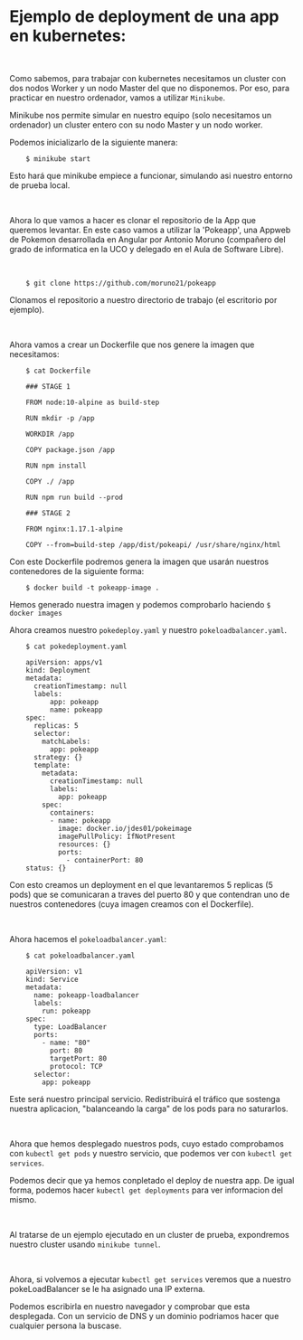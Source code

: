# Ejemplo de deployment de una app en kubernetes:

<br>

Como sabemos, para trabajar con kubernetes necesitamos un cluster con dos nodos Worker y un nodo Master del que no disponemos.
Por eso, para practicar en nuestro ordenador, vamos a utilizar `Minikube`.

Minikube nos permite simular en nuestro equipo (solo necesitamos un ordenador) un cluster entero con su nodo Master y un nodo worker.

Podemos inicializarlo de la siguiente manera:

```
    $ minikube start
```

Esto hará que minikube empiece a funcionar, simulando asi nuestro entorno de prueba local.

<br>

Ahora lo que vamos a hacer es clonar el repositorio de la App que queremos levantar.
En este caso vamos a utilizar la 'Pokeapp', una Appweb de Pokemon desarrollada en Angular por Antonio Moruno (compañero del grado de informatica en la UCO y delegado en el Aula de Software Libre).

<br>

```
    $ git clone https://github.com/moruno21/pokeapp
```

Clonamos el repositorio a nuestro directorio de trabajo (el escritorio por ejemplo).

<br>

Ahora vamos a crear un Dockerfile que nos genere la imagen que necesitamos:

```
    $ cat Dockerfile

    ### STAGE 1

    FROM node:10-alpine as build-step

    RUN mkdir -p /app

    WORKDIR /app

    COPY package.json /app

    RUN npm install

    COPY ./ /app

    RUN npm run build --prod

    ### STAGE 2

    FROM nginx:1.17.1-alpine

    COPY --from=build-step /app/dist/pokeapi/ /usr/share/nginx/html
```

Con este Dockerfile podremos genera la imagen que usarán nuestros contenedores de la siguiente forma:

```
    $ docker build -t pokeapp-image .
```

Hemos generado nuestra imagen y podemos comprobarlo haciendo `$ docker images`

Ahora creamos nuestro `pokedeploy.yaml` y nuestro `pokeloadbalancer.yaml`.

```
    $ cat pokedeployment.yaml

    apiVersion: apps/v1
    kind: Deployment
    metadata:
      creationTimestamp: null
      labels:
          app: pokeapp
          name: pokeapp
    spec:
      replicas: 5
      selector:
        matchLabels:
          app: pokeapp
      strategy: {}
      template:
        metadata:
          creationTimestamp: null
          labels:
            app: pokeapp
        spec:
          containers:
          - name: pokeapp
            image: docker.io/jdes01/pokeimage
            imagePullPolicy: IfNotPresent
            resources: {}
            ports:
              - containerPort: 80
    status: {}
```

Con esto creamos un deployment en el que levantaremos 5 replicas (5 pods) que se comunicaran a traves del puerto 80 y que contendran uno de nuestros contenedores (cuya imagen creamos con el Dockerfile).

<br>

Ahora hacemos el `pokeloadbalancer.yaml`:

```
    $ cat pokeloadbalancer.yaml

    apiVersion: v1
    kind: Service
    metadata:
      name: pokeapp-loadbalancer
      labels:
        run: pokeapp
    spec:
      type: LoadBalancer
      ports:
        - name: "80"
          port: 80
          targetPort: 80
          protocol: TCP
      selector:
        app: pokeapp
```

Este será nuestro principal servicio. Redistribuirá el tráfico que sostenga nuestra aplicacion, "balanceando la carga" de los pods para no saturarlos.

<br>

Ahora que hemos desplegado nuestros pods, cuyo estado comprobamos con `kubectl get pods` y nuestro servicio, que podemos ver con `kubectl get services`.

Podemos decir que ya hemos conpletado el deploy de nuestra app. De igual forma, podemos hacer `kubectl get deployments` para ver informacion del mismo.

<br>

Al tratarse de un ejemplo ejecutado en un cluster de prueba, expondremos nuestro cluster usando `minikube tunnel`.

<br>

Ahora, si volvemos a ejecutar `kubectl get services` veremos que a nuestro pokeLoadBalancer se le ha asignado una IP externa.

Podemos escribirla en nuestro navegador y comprobar que esta desplegada.
Con un servicio de DNS y un dominio podriamos hacer que cualquier persona la buscase.
